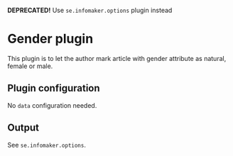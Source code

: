 **DEPRECATED!** Use `se.infomaker.options` plugin instead
# Gender plugin
This plugin is to let the author mark article with gender attribute as natural, female or male.

## Plugin configuration
No `data` configuration needed.

## Output
See `se.infomaker.options`.